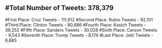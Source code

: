 #Total Number of Tweets: 378,379 
---
#First Place: Cruz Tweets - 111,912
#Second Place: Rubio Tweets - 92,101
#Third Place: Clinton Tweets - 80,686
#Fourth Place: Kasich Tweets - 39,252
#Fifth Place: Sanders Tweets - 30,028
#Sixth Place: Carson Tweets - 9,543
#Seventh Place: Trump Tweets - 8,174
#Last Place: Jeb! Tweets - 6,685
